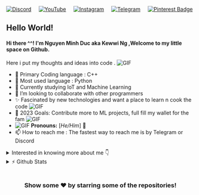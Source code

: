 [![Discord](https://img.shields.io/badge/Discord-%235865F2.svg?style=for-the-badge&logo=discord&logoColor=white)](discordapp.com/users/838987358400806914)&nbsp;&nbsp;&nbsp;&nbsp;&nbsp;[![YouTube](https://img.shields.io/badge/YouTube-%23FF0000.svg?style=for-the-badge&logo=YouTube&logoColor=white)](https://www.youtube.com/channel/UCE3wY9UeyiSf5m_Wl8IZKqQ)&nbsp;&nbsp;&nbsp;&nbsp;&nbsp;[![Instagram](https://img.shields.io/badge/Instagram-%23E4405F.svg?style=for-the-badge&logo=Instagram&logoColor=white)](https://www.instagram.com/mduc4723/)&nbsp;&nbsp;&nbsp;&nbsp;&nbsp;[![Telegram](https://img.shields.io/badge/Telegram-2CA5E0?style=for-the-badge&logo=telegram&logoColor=white)](https://twitter.com/utahasimp)&nbsp;&nbsp;&nbsp;&nbsp;&nbsp;[![Pinterest Badge](https://img.shields.io/badge/Facebook-1877F2?style=for-the-badge&logo=facebook&logoColor=white)](https://www.facebook.com/cauvong.kilan.3)

## **Hello World!**

#### Hi there ^^! I'm Nguyen Minh Duc aka Kewwi Ng ,Welcome to my little space on Github. 
 Here i put my thoughts and ideas into code . <img alt = "GIF" src=https://github.com/cuddles47/cuddles47/blob/main/assets/wave.gif width="60px" /> 

- 🔭 Primary Coding language : C++
- 🐍 Most used language : Python
- 🌱 Currently studying IoT and Machine Learning 
- 👯 I’m looking to collaborate with other programmers
- ✨ Fascinated by new technologies and want a place to learn n cook the code <img alt = "GIF" src=https://github.com/cuddles47/cuddles47/blob/main/assets/gandalf_parrot.gif width="24px" />
- 🥅 2023 Goals: Contribute more to ML projects, full fill my wallet for the fam <img alt = "GIF" src=https://github.com/cuddles47/cuddles47/blob/main/assets/coin.gif width="20px" />
- <img alt="GIF" src=https://github.com/cuddles47/cuddles47/blob/main/assets/powerup.gif width="20px" /> **Pronouns:** [*He/Him*] 🧔
- 📫 How to reach me : The fastest way to reach me is by Telegram or Discord

<details>
	<summary>Interested in knowing more about me 👇 </summary>

  <br />
  <img alt="" align="right" src="https://github.com/pyGuru123/pyGuru123/blob/main/assets/madScientist.gif">

  I am a 3rd Year undergraduate from Uneti university and FPT skillking, VietNam. I'm a Student, Developer, and Python Instructor. I like programming, gardening, jogging and playing games. Aspiring software developer and design enthusiast, driven by a relentless pursuit of self-improvement, seeks a platform for personal and professional growth.<br/>
  I like cooking and jogging, a down-to-earth and simple-minded individual, fervently interested in daily learning endeavors. In search of a mentor who is dedicated and wholeheartedly invested in my journey.
  <br />
  <p align="center">
    <img src="https://readme-typing-svg.herokuapp.com?font=Fira+Code&size=25&duration=10000&pause=1000&color=5BF7AD&background=FFC83500&random=false&width=435&lines=I+love+making+games+and+apps;I+believed+in+Python+supremacy;&width=400&height=50">
  </p>
  
</details>

<details>
	<summary> ⚡ Github Stats </summary>
	<br />

<div style="display:flex; flex-flow: column wrap;">
	<div style="width:50%">
	  	<a href="https://github.com/pyguru123">
	    		<img src="https://github-readme-stats.vercel.app/api?username=cuddles47&show_icons=true&hide=&count_private=true&title_color=0D1117&text_color=50c878&icon_color=00FFFF&bg_color=0D1117&hide_border=true&show_icons=true" alt="Kewwi's GitHub stats"/>
	 	 </a>
	</div>
	<div style="width:50%">
	    <a href="https://github.com/cuddles47">
		<img src="https://github-readme-streak-stats.herokuapp.com/?user=cuddles47&stroke=ffffff&background=0D1117&ring=e2fdff&fire=14FE64&currStreakNum=e2fdff&currStreakLabel=e2fdff&sideNums=e2fdff&sideLabels=50c878&dates=50c878&hide_border=true" />
	    </a>
        </div>
</div>

![Profile views](https://komarev.com/ghpvc/?username=cuddles47&label=PROFILE+VIEWS&style=flat-square) 
![GitHub followers](https://img.shields.io/github/followers/cuddles47?style=social)
</details>

#

<div align="center">

### Show some ❤️ by starring some of the repositories!

</div>

<!-- links -->


